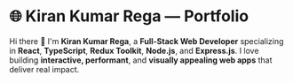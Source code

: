 # 🌐 Kiran Kumar Rega — Portfolio

Hi there 👋
I'm **Kiran Kumar Rega**, a **Full-Stack Web Developer** specializing in **React**, **TypeScript**, **Redux Toolkit**, **Node.js**, and **Express.js**.
I love building **interactive, performant**, and **visually appealing web apps** that deliver real impact.
